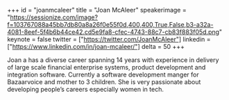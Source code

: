 ﻿+++
id = "joanmcaleer"
title = "Joan McAleer"
speakerimage = "https://sessionize.com/image?f=103767088a45bb7db80a8a26f0e55f0d,400,400,True,False,b3-a32a-4081-8eef-5f4b6b44ce42.cd5e9fa8-cfec-4743-88c7-cb83f883f05d.png"
keynote = false
twitter = ["https://twitter.com/JoanMcAleer"]
linkedin = ["https://www.linkedin.com/in/joan-mcaleer/"]
delta = 50
+++

Joan a has a diverse career spanning 14 years with experience in delivery of large scale financial enterprise systems, product development and integration software. Currently a software development manger for Bazaarvoice and mother to 3 children.
She is very passionate about developing people’s careers especially women in tech.